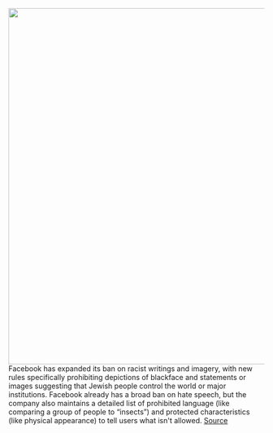 <img src='https://cdn.vox-cdn.com/thumbor/27YCX5I_VmmBnysclO5hA2p1mLs=/0x0:2040x1360/1200x800/filters:focal(857x517:1183x843)/cdn.vox-cdn.com/uploads/chorus_image/image/67189784/acastro_180522_facebook_0001.0.jpg' width='700px' /><br/>
Facebook has expanded its ban on racist writings and imagery, with new rules specifically prohibiting depictions of blackface and statements or images suggesting that Jewish people control the world or major institutions. Facebook already has a broad ban on hate speech, but the company also maintains a detailed list of prohibited language (like comparing a group of people to “insects”) and protected characteristics (like physical appearance) to tell users what isn't allowed.
<a href='https://www.theverge.com/2020/8/11/21363890/facebook-blackface-antisemitic-stereotypes-ban-misinformation'> Source <a/>